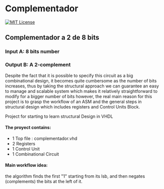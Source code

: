 Complementador
==============
[![MIT License](https://img.shields.io/badge/license-MIT-green.svg)](https://tldrlegal.com/license/mit-license)
<h2>Complementador a 2 de 8 bits</h2>

<h3>Input  A: 8 bits number</h3>
<h3>Output B: A 2-complement </h3>

Despite the fact that it is possible to specify
this circuit as a big combinational design, it
becomes quite cumbersome as the number of bits increases,
thus by taking the structural approach we can guarantee
an easy to manage and scalable system which makes it 
relatively straightforward to modify for a bigger 
number of bits however, the real main reason for this
project is to grasp the workflow of an ASM
and the general steps in structural design which includes
registers and Control Units Block.

Project for starting to learn structural Design in VHDL
<h4>The proyect contains:</h4>
<ul>
<li>1 Top file : complementador.vhd</li>
<li>2 Registers </li>
<li>1 Control Unit </li>
<li>1 Combinational Circuit </li>
</ul>
<h4>Main workflow idea:</h4>
the algorithm finds the first "1" starting from its lsb, and then negates (complements) the bits at the left of it.
